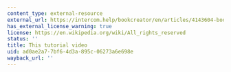 ```yaml
---
content_type: external-resource
external_url: https://intercom.help/bookcreator/en/articles/4143604-book-creator-tutorial-for-%20students
has_external_license_warning: true
license: https://en.wikipedia.org/wiki/All_rights_reserved
status: ''
title: This tutorial video
uid: ad0ae2a7-7bf6-4d3a-895c-06273a6e698e
wayback_url: ''
---
```

